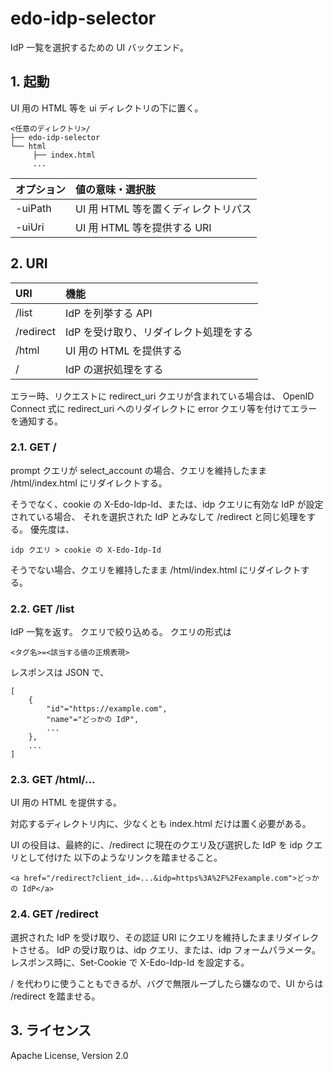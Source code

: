 <!--
Copyright 2015 realglobe, Inc.

Licensed under the Apache License, Version 2.0 (the "License");
you may not use this file except in compliance with the License.
You may obtain a copy of the License at

    http://www.apache.org/licenses/LICENSE-2.0

Unless required by applicable law or agreed to in writing, software
distributed under the License is distributed on an "AS IS" BASIS,
WITHOUT WARRANTIES OR CONDITIONS OF ANY KIND, either express or implied.
See the License for the specific language governing permissions and
limitations under the License.
-->


# edo-idp-selector

IdP 一覧を選択するための UI バックエンド。


## 1. 起動


UI 用の HTML 等を ui ディレクトリの下に置く。

```
<任意のディレクトリ>/
├── edo-idp-selector
└── html
     ├── index.html
     ...
```

|オプション|値の意味・選択肢|
|:--|:--|
|-uiPath|UI 用 HTML 等を置くディレクトリパス|
|-uiUri|UI 用 HTML 等を提供する URI|


## 2. URI

|URI|機能|
|:--|:--|
|/list|IdP を列挙する API|
|/redirect|IdP を受け取り、リダイレクト処理をする|
|/html|UI 用の HTML を提供する|
|/|IdP の選択処理をする|

エラー時、リクエストに redirect_uri クエリが含まれている場合は、
OpenID Connect 式に redirect_uri へのリダイレクトに error クエリ等を付けてエラーを通知する。

### 2.1. GET /

prompt クエリが select_account の場合、クエリを維持したまま /html/index.html にリダイレクトする。

そうでなく、cookie の X-Edo-Idp-Id、または、idp クエリに有効な IdP が設定されている場合、
それを選択された IdP とみなして /redirect と同じ処理をする。
優先度は、

    idp クエリ > cookie の X-Edo-Idp-Id

そうでない場合、クエリを維持したまま /html/index.html にリダイレクトする。


### 2.2. GET /list

IdP 一覧を返す。
クエリで絞り込める。
クエリの形式は

    <タグ名>=<該当する値の正規表現>

レスポンスは JSON で、

```
[
    {
        "id"="https://example.com",
        "name"="どっかの IdP",
        ...
    },
    ...
]
```


### 2.3. GET /html/...

UI 用の HTML を提供する。

対応するディレクトリ内に、少なくとも index.html だけは置く必要がある。

UI の役目は、最終的に、/redirect に現在のクエリ及び選択した IdP を idp クエリとして付けた
以下のようなリンクを踏ませること。

    <a href="/redirect?client_id=...&idp=https%3A%2F%2Fexample.com">どっかの IdP</a>


### 2.4. GET /redirect

選択された IdP を受け取り、その認証 URI にクエリを維持したままリダイレクトさせる。
IdP の受け取りは、idp クエリ、または、idp フォームパラメータ。
レスポンス時に、Set-Cookie で X-Edo-Idp-Id を設定する。

/ を代わりに使うこともできるが、バグで無限ループしたら嫌なので、UI からは /redirect を踏ませる。


## 3. ライセンス

Apache License, Version 2.0

